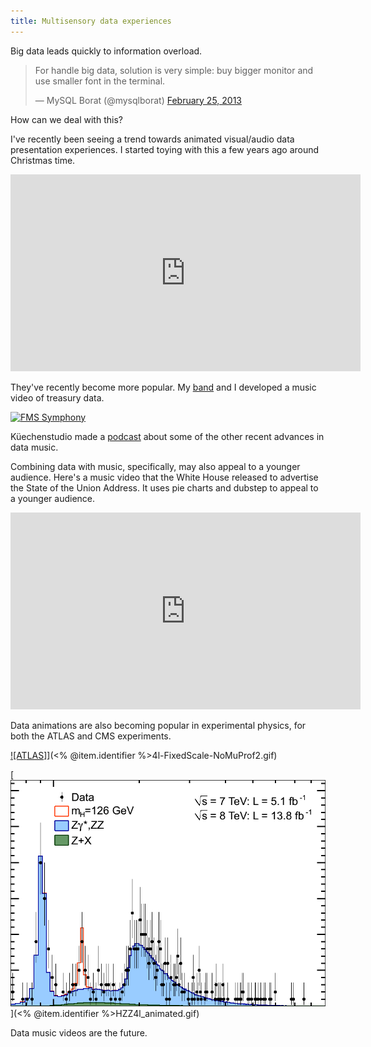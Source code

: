 ```yaml
---
title: Multisensory data experiences
---
```

Big data leads quickly to information overload.

<blockquote class="twitter-tweet"><p>For handle big data, solution is very simple: buy bigger monitor and use smaller font in the terminal.</p>&mdash; MySQL Borat (@mysqlborat) <a href="https://twitter.com/mysqlborat/status/306078371182428161">February 25, 2013</a></blockquote>
<script async src="//platform.twitter.com/widgets.js" charset="utf-8"></script>

How can we deal with this?

I've recently been seeing a trend towards animated visual/audio data presentation
experiences. I started toying with this a few years ago around Christmas time.

<iframe width="560" height="315" src="http://www.youtube.com/embed/rLZDvXPIDa0" frameborder="0" allowfullscreen></iframe>

They've recently become more popular. My [band](http://csvsoundsystem.com)
and I developed a music video of treasury data.

[<img alt="FMS Symphony" src="<% @item.identifier %>fms.png" class="wide" />](http://fms.csvsoundsystem.com)

Küechenstudio made a [podcast](http://www.kuechenstud.io/datenschau/podcast/ds008/)
about some of the other recent advances in data music.

Combining data with music, specifically, may also appeal to a younger audience.
Here's a music video that the White House released to advertise the State of the
Union Address. It uses pie charts and dubstep to appeal to a younger audience.

<iframe width="560" height="315" src="http://www.youtube.com/embed/i85haOoK5os" frameborder="0" allowfullscreen></iframe>

Data animations are also becoming popular in experimental physics, for both the
ATLAS and CMS experiments.

<!-- https://twiki.cern.ch/twiki/pub/AtlasPublic/HiggsPublicResults//4l-FixedScale-NoMuProf2.gif -->
[![ATLAS]](4l-FixedScale-NoMuProf2-preview.png)](<% @item.identifier %>4l-FixedScale-NoMuProf2.gif)

<!-- https://twiki.cern.ch/twiki/pub/CMSPublic/Hig13002TWiki/HZZ4l_animated.gif -->
[![CMS](HZZ4l_animated-preview.png)](<% @item.identifier %>HZZ4l_animated.gif)

Data music videos are the future.
